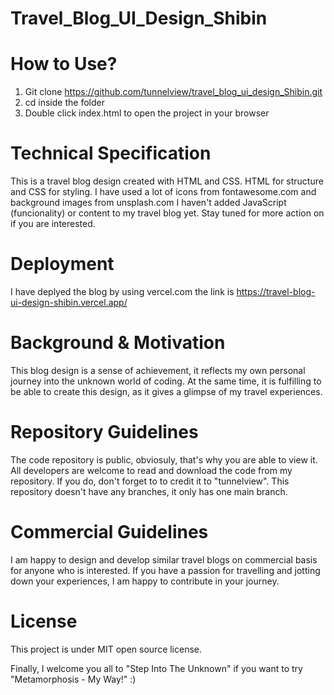 # Travel_Blog_UI_Design_Shibin

# How to Use?

1. Git clone https://github.com/tunnelview/travel_blog_ui_design_Shibin.git
2. cd inside the folder
3. Double click index.html to open the project in your browser

# Technical Specification

This is a travel blog design created with HTML and CSS. HTML for structure and CSS for styling. I have used a lot of icons from fontawesome.com and background images from unsplash.com
I haven't added JavaScript (funcionality) or content to my travel blog yet. Stay tuned for more action on if you are interested.

# Deployment

I have deplyed the blog by using vercel.com the link is https://travel-blog-ui-design-shibin.vercel.app/

# Background & Motivation

This blog design is a sense of achievement, it reflects my own personal journey into the unknown world of coding. At the same time, it is fulfilling to be able to create this design, as it gives a glimpse of my travel experiences.

# Repository Guidelines

The code repository is public, obviosuly, that's why you are able to view it. All developers are welcome to read and download the code from my repository. If you do, don't forget to to credit it to "tunnelview". This repository doesn't have any branches, it only has one main branch.

# Commercial Guidelines

I am happy to design and develop similar travel blogs on commercial basis for anyone who is interested. If you have a passion for travelling and jotting down your experiences, I am happy to contribute in your journey.

# License

This project is under MIT open source license.

Finally, I welcome you all to "Step Into The Unknown" if you want to try "Metamorphosis - My Way!" :)
